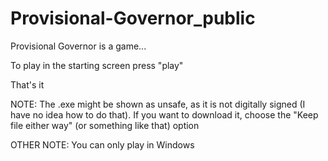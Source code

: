 # Provisional-Governor_public

Provisional Governor is a game... 

To play in the starting screen press "play"




That's it

NOTE: The .exe might be shown as unsafe, as it is not digitally signed (I have no idea how to do that). If you want to download it, choose the "Keep file either way" (or something like that) option

OTHER NOTE: You can only play in Windows

